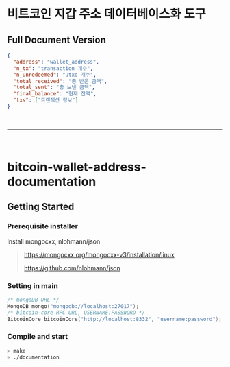 # 비트코인 지갑 주소 데이터베이스화 도구

## Full Document Version

```json
{
  "address": "wallet_address",
  "n_tx": "transaction 개수",
  "n_unredeemed": "utxo 개수",
  "total_received": "총 받은 금액",
  "total_sent": "총 보낸 금액",
  "final_balance": "현재 잔액",
  "txs": ["트랜잭션 정보"]
}
```

<br/>

---

<br/>

# bitcoin-wallet-address-documentation

## Getting Started

### Prerequisite installer

Install mongocxx, nlohmann/json

> https://mongocxx.org/mongocxx-v3/installation/linux
>
> https://github.com/nlohmann/json

### Setting in main

```cpp
/* mongoDB URL */
MongoDB mongo("mongodb://localhost:27017");
/* bitcoin-core RPC URL, USERNAME:PASSWORD */
BitcoinCore bitcoinCore("http://localhost:8332", "username:password");
```

### Compile and start

```Bash
> make
> ./documentation
```
